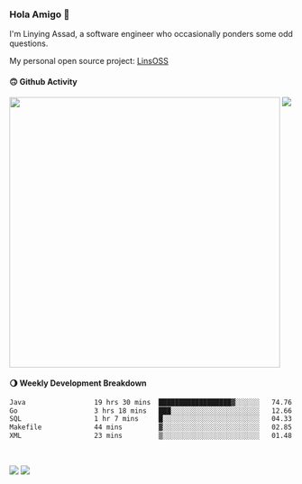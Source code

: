 ### Hola Amigo 🤣   

I'm Linying Assad, a software engineer who occasionally ponders some odd questions.  

My personal open source project: [LinsOSS](https://github.com/linsoss)
 
#### 🙃 Github Activity 
<div>
  <img src="https://github-readme-stats.vercel.app/api?username=al-assad&show_icons=true" align="top" style="display: inline-block;" width="480"/>
  <img src="https://github-readme-stats.vercel.app/api/top-langs/?username=al-assad&hide=css,html&langs_count=8&layout=compact" align="top" style="display: inline-block;"/>
</div>

#### 🌖 Weekly Development Breakdown
<!--START_SECTION:waka-->

```txt
Java                 19 hrs 30 mins  ██████████████████▓░░░░░░   74.76 %
Go                   3 hrs 18 mins   ███░░░░░░░░░░░░░░░░░░░░░░   12.66 %
SQL                  1 hr 7 mins     █░░░░░░░░░░░░░░░░░░░░░░░░   04.33 %
Makefile             44 mins         ▓░░░░░░░░░░░░░░░░░░░░░░░░   02.85 %
XML                  23 mins         ▒░░░░░░░░░░░░░░░░░░░░░░░░   01.48 %
```

<!--END_SECTION:waka-->

<br>

<a href="https://twitter.com/assad_lin"><img src="https://img.shields.io/badge/Twitter-@assad__lin-blue?style=flat&logo=twitter" /></a>
<a href="https://al-assad.github.io"><img src="https://img.shields.io/badge/Blogs-Linying_Assad's_Blog-yellow?style=flat&logo=github" /></a>

